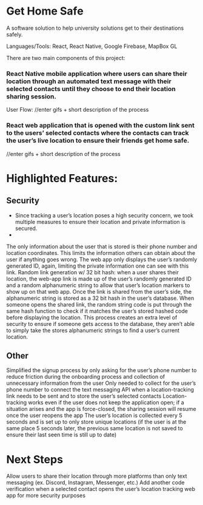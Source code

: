 # Get Home Safe
A software solution to help university solutions get to their destinations safely.

Languages/Tools: React, React Native, Google Firebase, MapBox GL

There are two main components of this project:
### React Native mobile application where users can share their location through an automated text message with their selected contacts until they choose to end their location sharing session.

User Flow:
//enter gifs + short description of the process 

### React web application that is opened with the custom link sent to the users’ selected contacts where the contacts can track the user’s live location to ensure their friends get home safe.

//enter gifs + short description of the process 

# Highlighted Features:

## Security
- Since tracking a user’s location poses a high security concern, we took multiple measures to ensure their location and private information is secured.
- 
The only information about the user that is stored is their phone number and location coordinates. This limits the information others can obtain about the user if anything goes wrong. 
The web app only displays the user’s randomly generated ID, again, limiting the private information one can see with this link.
Random link generation w/ 32 bit hash: when a user shares their location, the web-app link is made up of the user’s randomly generated ID and a random alphanumeric string to allow that user’s location markers to show up on that web app. Once the link is shared from the user’s side, the alphanumeric string is stored as a 32 bit hash in the user’s database. When someone opens the shared link, the random string code is put through the same hash function to check if it matches the user’s stored hashed code before displaying the location. This process creates an extra level of security to ensure if someone gets access to the database, they aren’t able to simply take the stores alphanumeric strings to find a user’s current location.

## Other
Simplified the signup process by only asking for the user’s phone number to reduce friction during the onboarding process and collection of unnecessary information from the user
Only needed to collect for the user’s phone number to connect the text messaging API when a location-tracking link needs to be sent and to store the user’s selected contacts
Location-tracking works even if the user does not keep the application open; if a situation arises and the app is force-closed, the sharing session will resume once the user reopens the app
The user’s location is collected every 5 seconds and is set up to only store unique locations (if the user is at the same place 5 seconds later, the previous same location is not saved to ensure their last seen time is still up to date)


# Next Steps
Allow users to share their location through more platforms than only text messaging (ex. Discord, Instagram, Messenger, etc.)
Add another code verification when a selected contact opens the user’s location tracking web app for more security purposes
